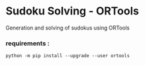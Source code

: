 # Sudoku Solving - ORTools

Generation and solving of sudokus using ORTools

### requirements : 
```
python -m pip install --upgrade --user ortools
```
